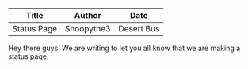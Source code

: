 | Title | Author | Date |
|-------|--------|------|
| Status Page | Snoopythe3 | Desert Bus |

Hey there guys! We are writing to let you all know that we are making a status page.
